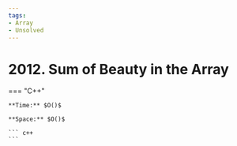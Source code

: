 ```yaml
---
tags:
- Array
- Unsolved
---
```



# 2012. Sum of Beauty in the Array

=== "C++"

    **Time:** $O()$

    **Space:** $O()$

    ``` c++
    ```